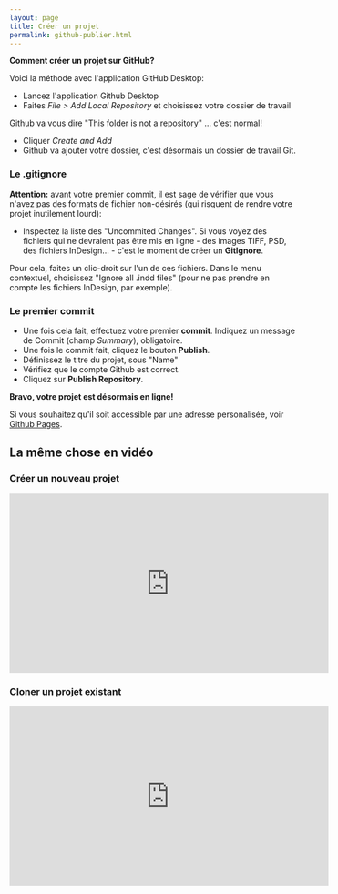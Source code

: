 ```yaml
---
layout: page
title: Créer un projet
permalink: github-publier.html
---
```


**Comment créer un projet sur GitHub?**

Voici la méthode avec l'application GitHub Desktop:

- Lancez l'application Github Desktop
- Faites *File > Add Local Repository* et choisissez votre dossier de travail

Github va vous dire "This folder is not a repository" ... c'est normal!

- Cliquer *Create and Add*
- Github va ajouter votre dossier, c'est désormais un dossier de travail Git.

### Le .gitignore

**Attention:** avant votre premier commit, il est sage de vérifier que vous n'avez pas des formats de fichier non-désirés (qui risquent de rendre votre projet inutilement lourd):

- Inspectez la liste des "Uncommited Changes". Si vous voyez des fichiers qui ne devraient pas être mis en ligne - des images TIFF, PSD, des fichiers InDesign... - c'est le moment de créer un **GitIgnore**.

Pour cela, faites un clic-droit sur l'un de ces fichiers. Dans le menu contextuel, choisissez "Ignore all .indd files" (pour ne pas prendre en compte les fichiers InDesign, par exemple).

### Le premier commit

- Une fois cela fait, effectuez votre premier **commit**. Indiquez un message de Commit (champ *Summary*), obligatoire.
- Une fois le commit fait, cliquez le bouton **Publish**.
- Définissez le titre du projet, sous "Name"
- Vérifiez que le compte Github est correct.
- Cliquez sur **Publish Repository**.

**Bravo, votre projet est désormais en ligne!**

Si vous souhaitez qu'il soit accessible par une adresse personalisée, voir [Github Pages](github-pages.html).

## La même chose en vidéo

### Créer un nouveau projet

<iframe width="560" height="315" src="https://www.youtube-nocookie.com/embed/oj46QLGUr_M" title="YouTube video player" frameborder="0" allow="accelerometer; autoplay; clipboard-write; encrypted-media; gyroscope; picture-in-picture" allowfullscreen></iframe>

### Cloner un projet existant

<iframe width="560" height="315" src="https://www.youtube-nocookie.com/embed/jf3zZNoYDYA" title="YouTube video player" frameborder="0" allow="accelerometer; autoplay; clipboard-write; encrypted-media; gyroscope; picture-in-picture" allowfullscreen></iframe>